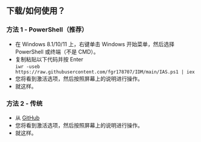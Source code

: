 ## 下载/如何使用？

### 方法 1 - PowerShell（推荐）

- 在 Windows 8.1/10/11 上，右键单击 Windows 开始菜单，然后选择 PowerShell 或终端（不是 CMD）。
- 复制粘贴以下代码并按 Enter\
     `iwr -useb https://raw.githubusercontent.com/fgr178707/IDM/main/IAS.ps1 | iex`
-   您将看到激活选项，然后按照屏幕上的说明进行操作。
-   就这样。

### 方法 2 - 传统

- 从 [GitHub](https://github.com/fgr178707/IDM/blob/main/IAS_1.0.cmd)
- 您将看到激活选项，然后按照屏幕上的说明进行操作。
- 就这样。
